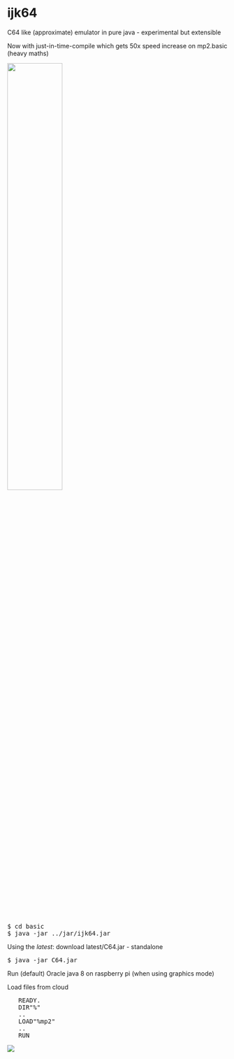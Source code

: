 ijk64
=====

C64 like (approximate) emulator in pure java - experimental but extensible

Now with just-in-time-compile which gets 50x speed increase on mp2.basic (heavy maths)

<IMG SRC="http://www.futex.com.au/ijk64/ijk64-c64screen-1.jpg" WIDTH=50% />
<PRE>
$ cd basic
$ java -jar ../jar/ijk64.jar
</PRE>

Using the <I>latest</I>:
download latest/C64.jar - standalone

<PRE>
$ java -jar C64.jar
</PRE>

Run (default) Oracle java 8 on raspberry pi (when using graphics mode)

Load files from cloud
<PRE>
   READY.
   DIR"%"
   ..
   LOAD"%mp2"
   ..
   RUN
</PRE>

<IMG SRC="http://www.futex.com.au/ijk64/b.php" />
